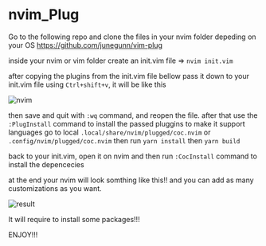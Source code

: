 # nvim_Plug

Go to the following repo and clone the files in your nvim folder depeding on your OS
https://github.com/junegunn/vim-plug

inside your nvim or vim folder 
create an init.vim file => `nvim init.vim`

after copying the plugins from the init.vim file bellow
pass it down to your init.vim file using `Ctrl+shift+v`, it will be like this 

![nvim](https://user-images.githubusercontent.com/72669865/148782664-30f94255-b6e8-4485-8ec8-c0d058f044f5.png)

then save and quit with `:wq` command, and reopen the file.
after that use the `:PlugInstall` command to install the passed pluggins
to make it support languages go to local `.local/share/nvim/plugged/coc.nvim` or `.config/nvim/plugged/coc.nvim`
then run `yarn install` then `yarn build`

back to your init.vim, open it on nvim and then run `:CocInstall` command to install the depencecies

at the end your nvim will look somthing like this!! and you can add as many customizations as you want.

![result](https://user-images.githubusercontent.com/72669865/148784035-c1e2d53b-db6b-4603-aaab-0e4b341997f6.png)

It will require to install some packages!!!

ENJOY!!!
